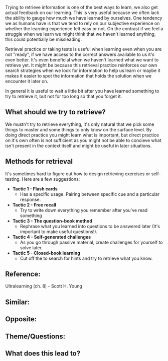 Trying to retrieve information is one of the best ways to learn, we also get actual feedback on our learning. This is very useful because we often lack the ability to gauge how much we have learned by ourselves. One tendency we as humans have is that we tend to rely on our subjective experience on whether the learning experience felt easy or not. On the contrast if we feel a struggle when we learn we might think that we haven't learned anything, this could potentially be missleading.

Retrieval practice or taking tests is useful when learning even when you are not "ready", if we have access to the correct answers available to us it's even better. It's even beneficial when we haven't learned what we want to retrieve yet. It might be because this retrieval practice reinforces our own search strategies when we look for information to help us learn or maybe it makes it easier to spot the information that holds the solution when we encounter it later on.

In general it is useful to wait a little bit after you have learned something to try to retrieve it, but not for too long so that you forget it. 

## What should we try to retrieve?
We mustn't try to retrieve everything, it's only natural that we pick some things to master and some things to only know on the surface level. By doing direct practice you might learn what is important, but direct practice on it's own often is not sufficient as you might not be able to concieve what isn't present in the context itself and might be useful in later situations.

## Methods for retrieval
It's sometimes hard to figure out how to design retrieving exercises or self-testing. Here are a few suggestions:

- **Tactic 1 - Flash cards**
	- Has a specific usage. Pairing between specific cue and a particular response.
- **Tactic 2 - Free recall**
	- Try to write down everything you remember after you've read something
- **Tactic 3 - The question-book method**
	- Rephrase what you learned into questions to be answered later (It's important to make useful questions!).
- **Tactic 4 - Self-generated challenges**
	- As you go through passive material, create challenges for yourself to solve later.
- **Tactic 5 - Closed-book learning**
	- Cut off the to search for hints and try to retrieve what you know.

## Reference:
Ultralearning (ch. 8) - Scott H. Young

## Similar:

## Opposite:

## Theme/Questions:

## What does this lead to?

